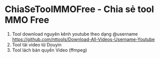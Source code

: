 # ChiaSeToolMMOFree - Chia sẻ tool MMO Free
1. Tool download nguyên kênh youtube theo dạng @username
   https://github.com/nttools/Download-All-Videos-Username-Youtube   
2. Tool tải video từ Douyin
3. Tool lách bản quyền Video (ffmpeg)
